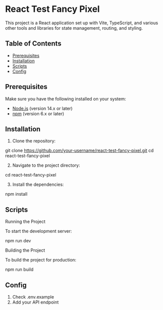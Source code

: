 # React Test Fancy Pixel

This project is a React application set up with Vite, TypeScript, and various other tools and libraries for state management, routing, and styling.

## Table of Contents

- [Prerequisites](#prerequisites)
- [Installation](#installation)
- [Scripts](#scripts)
- [Config](#config)

## Prerequisites

Make sure you have the following installed on your system:

- [Node.js](https://nodejs.org/) (version 14.x or later)
- [npm](https://www.npmjs.com/) (version 6.x or later)

## Installation

1. Clone the repository:

git clone https://github.com/your-username/react-test-fancy-pixel.git
cd react-test-fancy-pixel

2. Navigate to the project directory:

cd react-test-fancy-pixel

3. Install the dependencies:

npm install

## Scripts

Running the Project

To start the development server:

npm run dev

Building the Project

To build the project for production:

npm run build

## Config

1. Check .env.example
2. Add your API endpoint

